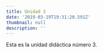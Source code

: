 ```yaml
---
title: Unidad 3
date: '2019-03-19T19:31:20.591Z'
thumbnail: null
description: ''
---
```

Esta es la unidad didáctica número 3.